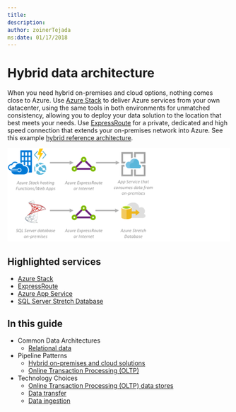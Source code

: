 ```yaml
---
title: 
description: 
author: zoinerTejada
ms:date: 01/17/2018
---
```


# Hybrid data architecture

When you need hybrid on-premises and cloud options, nothing comes close to Azure. Use [Azure Stack](/azure/azure-stack/azure-stack-poc) to deliver Azure services from your own datacenter, using the same tools in both environments for unmatched consistency, allowing you to deploy your data solution to the location that best meets your needs. Use [ExpressRoute](/azure/azure-stack/azure-stack-connect-expressroute) for a private, dedicated and high speed connection that extends your on-premises network into Azure. See this example [hybrid reference architecture](/azure/architecture/reference-architectures/hybrid-networking/expressroute-vpn-failover).

![Hybrid](./images/implementation-example_hybrid.png)

## Highlighted services

* [Azure Stack](/azure/azure-stack/azure-stack-poc)
* [ExpressRoute](/azure/expressroute/expressroute-introduction)
* [Azure App Service](/azure/app-service/)
* [SQL Server Stretch Database](/azure/sql-server-stretch-database/)

## In this guide

* Common Data Architectures
    * [Relational data](../common-architectures/relational-data.md)
* Pipeline Patterns
    * [Hybrid on-premises and cloud solutions](../pipeline-patterns/hybrid-on-premises-and-cloud.md)
    * [Online Transaction Processing (OLTP)](../pipeline-patterns/online-transaction-processing.md)
* Technology Choices
    * [Online Transaction Processing (OLTP) data stores](../technology-choices/oltp-data-stores.md)
    * [Data transfer](../technology-choices/data-transfer.md)
    * [Data ingestion](../technology-choices/data-ingest.md)

